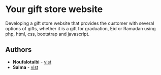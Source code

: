 # Your gift store website 
 Developing a gift store website that provides the customer with 
several options of gifts, whether it is a gift for graduation, Eid 
or Ramadan using php, html, css, bootstrap and javascript.




 
## Authors


* **Noufalotaibi** -  [vist](https://github.com/Noufalotaibi3)
* **Salma** -  [vist](https://github.com/sal-ma8)





